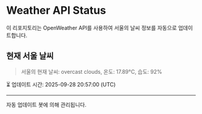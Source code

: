 
# Weather API Status

이 리포지토리는 OpenWeather API를 사용하여 서울의 날씨 정보를 자동으로 업데이트합니다.

## 현재 서울 날씨
> 서울의 현재 날씨: overcast clouds, 온도: 17.89°C, 습도: 92%

⏳ 업데이트 시간: 2025-09-28 20:57:00 (UTC)

---
자동 업데이트 봇에 의해 관리됩니다.
